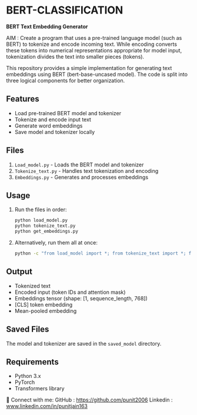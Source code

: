 # BERT-CLASSIFICATION

**BERT Text Embedding Generator**

AIM : Create a program that uses a pre-trained language model (such as BERT) to tokenize and encode incoming text. While encoding converts these tokens into numerical representations appropriate for model input, tokenization divides the text into smaller pieces (tokens). 

This repository provides a simple implementation for generating text embeddings using BERT (bert-base-uncased model). The code is split into three logical components for better organization.

## Features
- Load pre-trained BERT model and tokenizer
- Tokenize and encode input text
- Generate word embeddings
- Save model and tokenizer locally

## Files
1. `Load_model.py` - Loads the BERT model and tokenizer
2. `Tokenize_text.py` - Handles text tokenization and encoding
3. `Embeddings.py` - Generates and processes embeddings

## Usage
1. Run the files in order:
   ```bash
   python load_model.py
   python tokenize_text.py
   python get_embeddings.py
   ```
2. Alternatively, run them all at once:
   ```bash
   python -c "from load_model import *; from tokenize_text import *; from get_embeddings import *"
   ```

## Output
- Tokenized text
- Encoded input (token IDs and attention mask)
- Embeddings tensor (shape: [1, sequence_length, 768])
- [CLS] token embedding
- Mean-pooled embedding

## Saved Files
The model and tokenizer are saved in the `saved_model` directory.

## Requirements
- Python 3.x
- PyTorch
- Transformers library

🔗 Connect with me:
 GitHub : https://github.com/punit2006
 Linkedin : www.linkedin.com/in/punitjain163
